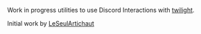Work in progress utilities to use Discord Interactions with [twilight](https://github.com/twilight-rs/twilight).

Initial work by [LeSeulArtichaut](https://github.com/LeSeulArtichaut)
